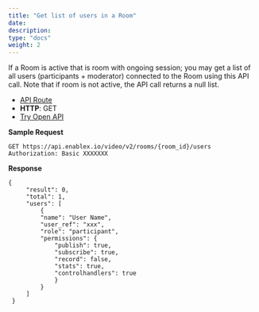 ```yaml
---
title: "Get list of users in a Room"
date: 
description:
type: "docs"
weight: 2
---
```

If a Room is active that is room with ongoing session; you may get a list of all users (participants + moderator) connected to the Room using this API call. Note that if room is not active, the API call returns a null list.

- [API Route](https://api.enablex.io/video/v2/rooms/{room_id}/users)
- **HTTP**: GET
- [Try Open API](https://openapi.enablex.io/video/v2/api-docs/#/Rooms/getRoomUsers)

**Sample Request**
```
GET https://api.enablex.io/video/v2/rooms/{room_id}/users 
Authorization: Basic XXXXXXX  
```
**Response**
```
{
     "result": 0,
     "total": 1,
     "users": [
         {
         "name": "User Name",
         "user_ref": "xxx",
         "role": "participant",
         "permissions": {
             "publish": true,
             "subscribe": true,
             "record": false,
             "stats": true,
             "controlhandlers": true
             }
         } 
     ]
 }
 ```
 